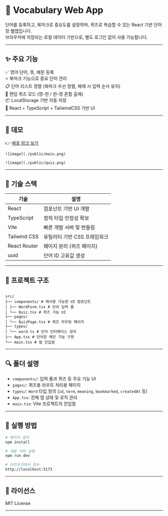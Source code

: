 # 📘 Vocabulary Web App

단어를 등록하고, 북마크로 중요도를 설정하며, 퀴즈로 복습할 수 있는 React 기반 단어장 웹앱입니다.  
브라우저에 저장되는 로컬 데이터 기반으로, 별도 로그인 없이 사용 가능합니다.

---

## ✨ 주요 기능

✅ 영어 단어, 뜻, 예문 등록  
⭐ 북마크 기능으로 중요 단어 관리  
📋 단어 리스트 정렬 (북마크 우선 정렬, 해제 시 입력 순서 유지)  
🧠 랜덤 퀴즈 모드 (영-한 / 한-영 혼합 출제)  
📦 LocalStorage 기반 자동 저장  
🧩 React + TypeScript + TailwindCSS 기반 UI

---

## 📸 데모

👉 [배포 링크 보기](https://your-vercel-url.vercel.app)

`![image](./public/main.png)`

`![image](./public/quiz.png)`

---

## 🔧 기술 스택

| 기술         | 설명                         |
| ------------ | ---------------------------- |
| React        | 컴포넌트 기반 UI 개발        |
| TypeScript   | 정적 타입 안정성 확보        |
| Vite         | 빠른 개발 서버 및 번들링     |
| Tailwind CSS | 유틸리티 기반 CSS 프레임워크 |
| React Router | 페이지 분리 (퀴즈 페이지)    |
| uuid         | 단어 ID 고유값 생성          |

---

## 📁 프로젝트 구조

<code>
src/
├── components/ # 재사용 가능한 UI 컴포넌트
│ ├── WordForm.tsx # 단어 입력 폼
│ └── Quiz.tsx # 퀴즈 기능 UI
├── pages/
│ └── QuizPage.tsx # 퀴즈 라우팅 페이지
├── types/
│ └── word.ts # 단어 인터페이스 정의
├── App.tsx # 단어장 메인 기능 구현
└── main.tsx # 앱 진입점
</code>

---

## 🔍 폴더 설명

- `components/`: 입력 폼과 퀴즈 등 주요 기능 UI
- `pages/`: 퀴즈용 라우트 처리용 페이지
- `types/`: `Word` 타입 정의 (`id`, `term`, `meaning`, `bookmarked`, `createdAt` 등)
- `App.tsx`: 전체 앱 상태 및 로직 관리
- `main.tsx`: Vite 프로젝트의 진입점

---

## 🚀 실행 방법

```bash
# 패키지 설치
npm install

# 개발 서버 실행
npm run dev

# 브라우저에서 접속
http://localhost:5173

```

---

## 📄 라이선스

MIT License

---
